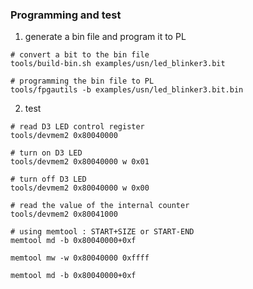 
### Programming and test

1. generate a bin file and program it to PL
```
# convert a bit to the bin file
tools/build-bin.sh examples/usn/led_blinker3.bit

# programming the bin file to PL
tools/fpgautils -b examples/usn/led_blinker3.bit.bin
```



2. test
```
# read D3 LED control register
tools/devmem2 0x80040000       

# turn on D3 LED
tools/devmem2 0x80040000 w 0x01

# turn off D3 LED
tools/devmem2 0x80040000 w 0x00

# read the value of the internal counter
tools/devmem2 0x80041000

# using memtool : START+SIZE or START-END
memtool md -b 0x80040000+0xf

memtool mw -w 0x80040000 0xffff

memtool md -b 0x80040000+0xf

```
